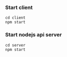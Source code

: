 ### Start client

```shell
cd client
npm start
```

### Start nodejs api server

```shell
cd server
npm start
```
